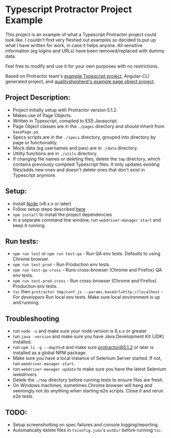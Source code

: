 # Typescript Protractor Project Example
This project is an example of what a Typescript Protractor project could look like. I couldn't find very fleshed out examples so decided to put up what I have written for work, in case it helps anyone. All sensitive information (eg logins and URLs) have been removed/replaced with dummy data.

Feel free to modify and use it for your own purposes with no restrictions.

Based on Protractor team's [example Typescript project](https://github.com/angular/protractor/tree/master/exampleTypescript), Angular-CLI generated project, and [qualityshepherd's example page object project](https://github.com/qualityshepherd/protractor-example).

## Project Description:
* Project initially setup with Protractor version 5.1.2.
* Makes use of Page Objects.
* Written in Typescript, compiled to ES5 Javascript.
* Page Object classes are in the `./pages` directory and should inherit from `basePage.po`.
* Specs scripts are in the `./specs` directory, grouped into directory by page or functionality.
* Mock data (eg usernames and pws) are in `./data` directory.
* Utility functions are in `./utils` directory. 
* If changing file names or deleting files, delete the `tmp` directory, which contains previously compiled Typescript files. It only updates existing files/adds new ones and doesn't delete ones that don't exist in Typescript anymore. 

## Setup:
* Install [Node](http://nodejs.org) (v6.x.x or later)
* Follow setup steps described [here](http://www.protractortest.org/#/tutorial#setup)
* `npm install` to install the project dependencies
* In a separate command line window, run `webdriver-manager start` and keep it running.

## Run tests:
* `npm run test` or `npm run test-qa` - Run QA env tests. Defaults to using Chrome browser.
* `npm run test-prod` - Run Production env tests.
* `npm run test-qa-cross` - Runs cross-browser (Chrome and Firefox) QA env tests.
* `npm run test-prod-cross` - Run cross-browser (Chrome and Firefox) Production env tests.
* `tsc` then `protractor tmp/conf.js --params.baseUrl=http://localhost` - *For developers* Run local env tests. Make sure local environment is up and running.

## Troubleshooting
* run `node -v` and make sure your node version is 6.x.x or greater
* run `java -version` and make sure you have Java Development Kit (JDK) installed. 
* run `npm ls -g --depth=0` and make sure protractor@5.1.2 or later is installed as a global NPM package.
* Make sure you have a local instance of Selenium Server started. If not, run `webdriver-manager start`.
* run `webdriver-manager update` to make sure you have the latest Selenium webdrivers. 
* Delete the `./tmp` directory before running tests to ensure files are fresh.
* On Windows machines, sometimes Chrome browser will hang and seemingly not do anything when starting e2e scripts. Close it and rerun e2e tests.

## TODO:
* Setup screenshotting on spec failures and console logging/reporting. 
* Automatically delete files in `tsconfig.json`'s `outDir` before running `tsc`. 